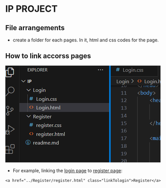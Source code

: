 # IP PROJECT
## File arrangements
- create a folder for each pages. In it, html and css codes for the page.
## How to link accorss pages
![files in vs code](https://github.com/MichaelWorkineh/Internet-Programing/blob/main/file%20explorer.png)
- For example, linking the [login page](https://github.com/MichaelGetu-git/TMP_PROJECTS/tree/main/PROJECTS%20(Year%203)/IP/Login) to [register page](https://github.com/MichaelGetu-git/TMP_PROJECTS/tree/main/PROJECTS%20(Year%203)/IP/Register):
```
<a href="../Register/register.html" class="linkTologin">Register</a>
```


